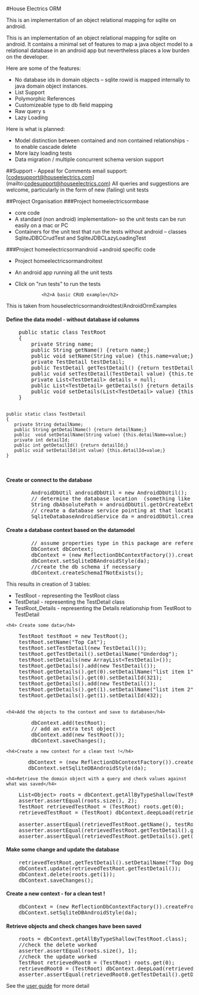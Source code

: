 #House Electrics ORM

This is an implementation of an object relational mapping for sqlite on android.

This is an implementation of an object relational mapping for sqlite on android.
It contains a minimal set of features to map a java object model to a relational database in an android app but nevertheless places a low burden on the developer.

Here are some of the features:
+ No database ids in domain objects – sqlite rowid is mapped internally to java domain object instances.
+ List Support
+ Polymorphic References
+ Customizeable type to db field mapping
+ Raw query s
+ Lazy Loading

Here is what is planned:
+ Model distinction between contained and non contained relationships - to enable cascade delete
+ More lazy loading tests
+ Data migration / multiple concurrent schema version support

##Support - Appeal for Comments
                email support:
               [codesupport@houseelectrics.com] (mailto:codesupport@houseelectrics.com)
                All queries and suggestions are welcome, particularly in the form of new (failing) unit tests

##Project Organisation</h2>
###Project homeelectricsormbase
+ core code
+ A standard (non android) implementation– so the unit tests can be run easily on a mac or PC
+ Containers for the unit test that run the tests without android – classes SqliteJDBCCrudTest and SqliteJDBCLazyLoadingTest

###Project homeelectricsormandroid
+android specific code
+ Project homeelectricsormandroitest
+ An android app running all the unit tests
+ Click on "run tests" to run the tests

                <h2>A basic CRUD example</h2>
This is taken from houselectricsormandroidtest/AndroidOrmExamples

<h4>Define the data model - without database id columns</h4>
<pre>
    public static class TestRoot
    {
        private String name;
        public String getName() {return name;}
        public void setName(String value) {this.name=value;}
        private TestDetail testDetail;
        public TestDetail getTestDetail() {return testDetail;}
        public void setTestDetail(TestDetail value) {this.testDetail = value;}
        private List&lt;TestDetail> details = null;
        public List&lt;TestDetail> getDetails() {return details;}
        public void setDetails(List&lt;TestDetail> value) {this.details=value;}
    }

    public static class TestDetail
    {
       private String detailName;
       public String getDetailName() {return detailName;}
       public  void setDetailName(String value) {this.detailName=value;}
       private int detailId;
       public int getDetailId() {return detailId;}
       public void setDetailId(int value) {this.detailId=value;}
    }

</pre>
      <h4>Create or connect to the database</h4>
<pre>
        AndroidDbUtil androidDbUtil = new AndroidDbUtil();
        // determine the database location  (something like  xxxxxx/AndroidOrmExamples/testBasic.db)
        String dbAbsolutePath = androidDbUtil.getOrCreateExternalStorageDbPath("AndroidOrmExamples", "testBasic");
        // create a database service pointing at that location
        SqliteDatabaseAndroidService da = androidDbUtil.createDb(activity, dbAbsolutePath, true);
</pre>
       <h4>Create a database context based on the datamodel</h4>
<pre>
        // assume properties type in this package are references and Lists are references
        DbContext dbContext;
        dbContext = (new ReflectionDbContextFactory()).createFromRootClassAssumeReferencesWithinPackageOrLists(TestRoot.class);
        dbContext.setSqliteDBAndroidStyle(da);
        //create the db schema if necessary
        dbContext.createSchemaIfNotExists();
</pre>
           This results in creation of 3 tables:
                <ul>
                    <li>TestRoot - representing the TestRoot class</li>
                    <li>TestDetail - representing the TestDetail class</li>
                    <li>TestRoot_Details - representing the Details relationship from TestRoot to TestDetail</li>
                </ul>

    <h4> Create some data</h4>
<pre>
    TestRoot testRoot = new TestRoot();
    testRoot.setName("Top Cat");
    testRoot.setTestDetail(new TestDetail());
    testRoot.getTestDetail().setDetailName("Underdog");
    testRoot.setDetails(new ArrayList&lt;TestDetail>());
    testRoot.getDetails().add(new TestDetail());
    testRoot.getDetails().get(0).setDetailName("list item 1");
    testRoot.getDetails().get(0).setDetailId(321);
    testRoot.getDetails().add(new TestDetail());
    testRoot.getDetails().get(1).setDetailName("list item 2");
    testRoot.getDetails().get(1).setDetailId(432);

</pre>
    <h4>Add the objects to the context and save to database</h4>
<pre>
        dbContext.add(testRoot);
        // add an extra test object
        dbContext.add(new TestRoot());
        dbContext.saveChanges();
</pre>
    <h4>Create a new context for a clean test !</h4>
<pre>
       dbContext = (new ReflectionDbContextFactory()).createFromRootClassAssumeReferencesWithinPackageOrLists(TestRoot.class);
       dbContext.setSqliteDBAndroidStyle(da);
</pre>
    <h4>Retrieve the domain object with a query and check values against what was saved</h4>
<pre>
    List&lt;Object> roots = dbContext.getAllByTypeShallow(TestRoot.class);
    asserter.assertEqual(roots.size(), 2);
    TestRoot retrievedTestRoot = (TestRoot) roots.get(0);
    retrievedTestRoot = (TestRoot) dbContext.deepLoad(retrievedTestRoot);

    asserter.assertEqual(retrievedTestRoot.getName(), testRoot.getName());
    asserter.assertEqual(retrievedTestRoot.getTestDetail().getDetailName(), testRoot.getTestDetail().getDetailName());
    asserter.assertEqual(retrievedTestRoot.getDetails().get(1).getDetailId(), testRoot.getDetails().get(1).getDetailId());
</pre>
  <h4>Make some change and update the database</h4>
<pre>
    retrievedTestRoot.getTestDetail().setDetailName("Top Dog");
    dbContext.update(retrievedTestRoot.getTestDetail());
    dbContext.delete(roots.get(1));
    dbContext.saveChanges();
</pre>
    <h4>Create a new context - for a clean test !</h4>
<pre>
    dbContext = (new ReflectionDbContextFactory()).createFromRootClassAssumeReferencesWithinPackageOrLists(TestRoot.class);
    dbContext.setSqliteDBAndroidStyle(da);
</pre>
   <h4>Retrieve objects and check changes have been saved</h4>
<pre>
    roots = dbContext.getAllByTypeShallow(TestRoot.class);
    //check the delete worked
    asserter.assertEqual(roots.size(), 1);
    //check the update worked
    TestRoot retrievedRoot0 = (TestRoot) roots.get(0);
    retrievedRoot0 = (TestRoot) dbContext.deepLoad(retrievedRoot0);
    asserter.assertEqual(retrievedRoot0.getTestDetail().getDetailName(), "Top Dog");
</pre>

See the [user guide](docs/userguide.html) for more detail